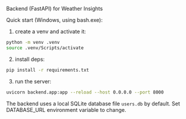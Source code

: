 Backend (FastAPI) for Weather Insights

Quick start (Windows, using bash.exe):

1. create a venv and activate it:

```bash
python -m venv .venv
source .venv/Scripts/activate
```

2. install deps:

```bash
pip install -r requirements.txt
```

3. run the server:

```bash
uvicorn backend.app:app --reload --host 0.0.0.0 --port 8000
```

The backend uses a local SQLite database file `users.db` by default. Set DATABASE_URL environment variable to change.
